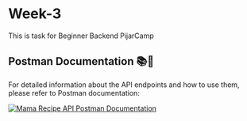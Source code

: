 # Week-3
 
This is task for Beginner Backend PijarCamp

## Postman Documentation 📚📝

For detailed information about the API endpoints and how to use them, please refer to Postman documentation:

[![Mama Recipe API Postman Documentation](https://run.pstmn.io/button.svg)](https://documenter.getpostman.com/view/29237155/2s9YkkeN63)

